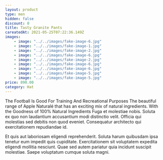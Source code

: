 ```yaml
---
layout: product
type: men
hidden: false
discount: 0
title: Tasty Granite Pants
careatedAt: 2021-05-25T07:22:36.149Z
images:
    - image: "../../images/fake-image-6.jpg"
    - image: "../../images/fake-image-1.jpg"
    - image: "../../images/fake-image-2.jpg"
    - image: "../../images/fake-image-6.jpg"
    - image: "../../images/fake-image-2.jpg"
    - image: "../../images/fake-image-6.jpg"
    - image: "../../images/fake-image-6.jpg"
    - image: "../../images/fake-image-5.jpg"
    - image: "../../images/fake-image-5.jpg"
price: 890.00
category: Hat
---
```

The Football Is Good For Training And Recreational Purposes
The beautiful range of Apple Naturalé that has an exciting mix of natural ingredients. With the Goodness of 100% Natural Ingredients
Fuga et molestiae nobis. Soluta ex quo non laudantium accusantium modi distinctio velit. Officia qui molestias sed debitis non quod eveniet. Consequatur architecto qui exercitationem repudiandae id.
 Et quis aut laboriosam eligendi reprehenderit. Soluta harum quibusdam ipsa tenetur eum impedit quis cupiditate. Exercitationem sit voluptatem expedita eligendi mollitia nesciunt. Quae sed autem pariatur quia incidunt suscipit molestiae. Saepe voluptatum cumque soluta magni.
